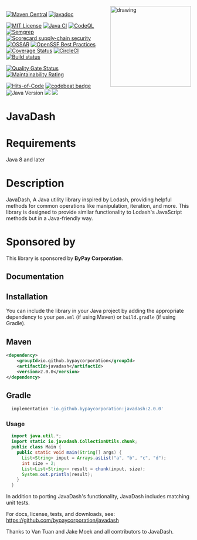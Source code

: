 <!---
 Licensed to the ByPay Software Foundation (ASF) under one or more
 contributor license agreements.  See the NOTICE file distributed with
 this work for additional information regarding copyright ownership.
 The ASF licenses this file to You under the Apache License, Version 2.0
 (the "License"); you may not use this file except in compliance with
 the License.  You may obtain a copy of the License at

      http://www.apache.org/licenses/LICENSE-2.0

 Unless required by applicable law or agreed to in writing, software
 distributed under the License is distributed on an "AS IS" BASIS,
 WITHOUT WARRANTIES OR CONDITIONS OF ANY KIND, either express or implied.
 See the License for the specific language governing permissions and
 limitations under the License.
-->

<img src="https://javadash.bypay.io.vn/assets/javadash.svg" alt="drawing" width="220" align = "right"/>

[![Maven Central](https://img.shields.io/maven-central/v/io.github.bypaycorporation/javadash?label=Maven%20Central)](https://search.maven.org/artifact/io.github.bypaycorporation/javadash)
[![javadoc](https://javadoc.io/badge2/io.github.bypaycorporation/javadash/javadoc.svg)](https://javadoc.io/doc/io.github.bypaycorporation/javadash)

[![MIT License](http://img.shields.io/badge/license-MIT-green.svg)](https://github.com/bypaycorporation/javadash/blob/main/LICENSE)
[![Java CI](https://github.com/bypaycorporation/javadash/actions/workflows/maven.yml/badge.svg)](https://github.com/bypaycorporation/javadash/actions/workflows/maven.yml)
[![CodeQL](https://github.com/bypaycorporation/javadash/actions/workflows/codeql.yml/badge.svg)](https://github.com/bypaycorporation/javadash/actions/workflows/codeql.yml)
[![Semgrep](https://github.com/bypaycorporation/javadash/actions/workflows/semgrep.yml/badge.svg)](https://github.com/bypaycorporation/javadash/actions/workflows/semgrep.yml)
[![Scorecard supply-chain security](https://github.com/bypaycorporation/javadash/actions/workflows/scorecard.yml/badge.svg?branch=main)](https://github.com/bypaycorporation/javadash/actions/workflows/scorecard.yml)
[![OSSAR](https://github.com/bypaycorporation/javadash/actions/workflows/ossar.yml/badge.svg?branch=main)](https://github.com/bypaycorporation/javadash/actions/workflows/ossar.yml)
[![OpenSSF Best Practices](https://bestpractices.coreinfrastructure.org/projects/7019/badge)](https://bestpractices.coreinfrastructure.org/projects/7019)
[![Coverage Status](https://coveralls.io/repos/github/bypaycorporation/javadash/badge.svg?branch=main)](https://coveralls.io/github/bypaycorporation/javadash?branch=main)
[![CircleCI](https://circleci.com/gh/bypaycorporation/javadash.svg?style=svg)](https://circleci.com/gh/bypaycorporation/javadash)
[![Build status](https://ci.appveyor.com/api/projects/status/tx7icv3i08qowv6r?svg=true)](https://ci.appveyor.com/project/vantuan0101/javadash)

[![Quality Gate Status](https://sonarcloud.io/api/project_badges/measure?project=bypaycorporation_javadash&metric=alert_status)](https://sonarcloud.io/summary/overall?id=bypaycorporation_javadash)
[![Maintainability Rating](https://sonarcloud.io/api/project_badges/measure?project=bypaycorporation_javadash&metric=sqale_rating)](https://sonarcloud.io/summary/overall?id=bypaycorporation_javadash)

[![Hits-of-Code](https://hitsofcode.com/github/bypaycorporation/javadash?branch=main)](https://hitsofcode.com/github/bypaycorporation/javadash/view?branch=main)
[![codebeat badge](https://codebeat.co/badges/1060a230-7634-4ae1-94bf-bd2d659bb9c3)](https://codebeat.co/projects/github-com-bypaycorporation-javadash-main)
![Java Version](https://img.shields.io/badge/java-%3E%3D%208-success)
[![](https://img.shields.io/github/stars/bypaycorporation/javadash?style=flat-square)](https://github.com/bypaycorporation/javadash)
[![](https://img.shields.io/github/forks/bypaycorporation/javadash?style=flat-square)](https://github.com/bypaycorporation/javadash/fork)

JavaDash
===============

Requirements
============
Java 8 and later

Description
===================

JavaDash, A Java utility library inspired by Lodash, 
providing helpful methods for common operations like manipulation, iteration, and more. 
This library is designed to provide similar functionality to Lodash's JavaScript methods 
but in a Java-friendly way.

Sponsored by
===================

This library is sponsored by **ByPay Corporation**.

Documentation
-------------

Installation
-------------

You can include the library in your Java project by adding the appropriate dependency to your `pom.xml` (if using Maven) or `build.gradle` (if using Gradle).

Maven
-------------

```xml
<dependency>
    <groupId>io.github.bypaycorporation</groupId>
    <artifactId>javadash</artifactId>
    <version>2.0.0</version>
</dependency>
```

Gradle
-------------

```groovy
  implementation 'io.github.bypaycorporation:javadash:2.0.0'
```

### Usage

```java
  import java.util.*;
  import static io.javadash.CollectionUtils.chunk;
  public class Main {
    public static void main(String[] args) {
      List<String> input = Arrays.asList("a", "b", "c", "d");
      int size = 2;
      List<List<String>> result = chunk(input, size);
      System.out.println(result);
    }
  }
```

In addition to porting JavaDash's functionality, JavaDash includes matching unit tests.

For docs, license, tests, and downloads, see:
https://github.com/bypaycorporation/javadash

Thanks to Van Tuan and Jake Moek and all contributors to JavaDash.
